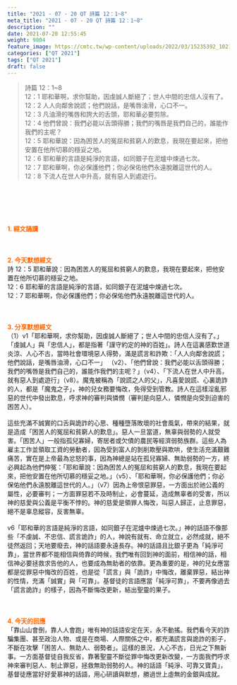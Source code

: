 ```yaml
---
title: "2021 - 07 - 20 QT 詩篇 12：1~8"
meta_title: "2021 - 07 - 20 QT 詩篇 12：1~8"
description: ""
date: 2021-07-20 12:55:45
weight: 9804
feature_image: https://cmtc.tw/wp-content/uploads/2022/03/15235392_10211799862337740_180693556567566654_o-1.webp
categories: ["QT 2021"]
tags: ["QT 2021"]
draft: false
---
```


<blockquote>詩篇 12：1~8<br />
12：1 耶和華啊，求你幫助，因虔誠人斷絕了；世人中間的忠信人沒有了。<br />
12：2 人人向鄰舍說謊；他們說話，是嘴唇油滑，心口不一。<br />
12：3 凡油滑的嘴唇和誇大的舌頭，耶和華必要剪除。<br />
12：4 他們曾說：我們必能以舌頭得勝；我們的嘴唇是我們自己的，誰能作我們的主呢？<br />
12：5 耶和華說：因為困苦人的冤屈和貧窮人的歎息，我現在要起來，把他安置在他所切慕的穩妥之地。<br />
12：6 耶和華的言語是純淨的言語，如同銀子在泥爐中煉過七次。<br />
12：7 耶和華啊，你必保護他們；你必保佑他們永遠脫離這世代的人。<br />
12：8 下流人在世人中升高，就有惡人到處遊行。</blockquote><br />
&nbsp;<br />
<br />
&nbsp;<br />
<br />
<span style="color: #ff6600;"><strong>1. </strong><strong>經文誦讀</strong></span><br />
<br />
<span style="color: #ff6600;"><strong> </strong></span><br />
<br />
<span style="color: #ff6600;"><strong>2. 今天默想</strong><strong>經文<br />
</strong></span>詩 12：5 耶和華說：因為困苦人的冤屈和貧窮人的歎息，我現在要起來，把他安置在他所切慕的穩妥之地。<br />
12：6 耶和華的言語是純淨的言語，如同銀子在泥爐中煉過七次。<br />
12：7 耶和華啊，你必保護他們；你必保佑他們永遠脫離這世代的人。<br />
<br />
&nbsp;<br />
<br />
<span style="color: #ff6600;"><strong>3. 分享默想經文<br />
</strong></span>（1）v1「耶和華啊，求你幫助，因虔誠人斷絕了；世人中間的忠信人沒有了。」「虔誠人」與「忠信人」，都是指著「謹守約定的神的百姓」。詩人在這裏感歎世道炎涼、人心不古，當時社會環境惡人得勢，滿是謊言和詐欺：「人人向鄰舍說謊；他們說話，是嘴唇油滑，心口不一」 （v2）、「他們曾說：我們必能以舌頭得勝；我們的嘴唇是我們自己的，誰能作我們的主呢？」（v4）、「下流人在世人中升高，就有惡人到處遊行」（v8）。魔鬼被稱為「說謊之人的父」，凡喜愛說謊、心裏詭詐的人，都是「魔鬼之子」，神的兒女務要悔改，免得受到管教。詩人在這樣淫亂邪惡的世代中發出歎息，呼求神的審判與憐憫（審判是向惡人，憐憫是向受到迫害的困苦人）。<br />
<br />
這些充滿不誠實的口舌與詭詐的心思、種種墮落敗壞的社會風氣，帶來的結果，就是造成「困苦人的冤屈和貧窮人的歎息」。惡人一旦當道，無辜與弱勢的人就受害。「困苦人」一般指孤兒寡婦，寄居者或欠債的農民等經濟弱勢族群。這些人為雇主工作並領取工資的勞動者，因為受到富人的剝削欺壓與欺哄，使生活充滿艱難痛苦，實在是上帝最為忿怒的事，因為神總是站在孤兒寡婦、無助弱勢的一方，終必興起為他們伸冤：「耶和華說：因為困苦人的冤屈和貧窮人的歎息，我現在要起來，把他安置在他所切慕的穩妥之地。」（v5）、「耶和華啊，你必保護他們；你必保佑他們永遠脫離這世代的人。」（v7）因為上帝恨惡罪惡，一方面出於祂公義的屬性，必要審判；一方面罪惡若不及時制止，必會蔓延，造成無辜者的受害，所以神的慈愛與公義是平衡不悖的。神的慈愛是領罪人悔改，叫惡人歸正，止息罪惡，絕不是辜息縱容，反害無辜。<br />
<br />
v6「耶和華的言語是純淨的言語，如同銀子在泥爐中煉過七次。」神的話語不像那些「不虔誠、不忠信、謊言詭詐」的人，神說有就有、命立就立，必然成就，絕不徒然返回；天地要廢去，神的話語要永遠長存。神的話語且比銀子更為「純淨可靠」，當世界都不能相信與倚靠的時候，我們唯有回到神的面前，相信神的話，相信神必要拯救求告他的人，也要成為無助者的依靠。更為重要的是，神的兒女應當都是從罪惡中悔改的百姓，也是從「謊言」與「詭詐」中悔改，離棄罪惡，結出神的性情，充滿「誠實」與「可靠」。基督徒的言語應當「純淨可靠」，不要再像過去「謊言詭詐」的樣子，因為不斷悔改更新，結出聖靈的果子。<br />
<br />
&nbsp;<br />
<br />
<span style="color: #ff6600;"><strong>4. 今天的回應<br />
</strong></span>「靠山山會倒，靠人人會跑」唯有神的話語安定在天，永不動搖。我們看今天的詐騙集團、甚至政治人物、或是在商場、人際關係之中，都充滿謊言與詭詐的影子，不斷在攻擊「困苦人、無助人、弱勢者」。這樣的景況，人心不古，日光之下無新事。一方面基督徒自我反省，靠著聖靈不斷從罪中悔改更新改變，一方面我們呼求神來審判惡人、制止罪惡，拯救無助弱勢的人。神的話語「純淨、可靠又寶貴」，基督徒應當好好愛慕神的話語，用心研讀與默想，勝過世上虛無的金銀與成就。
        